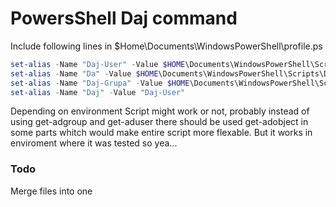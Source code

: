 # PowersShell Daj command

Include following lines in $Home\Documents\WindowsPowerShell\profile.ps

``` ps1
set-alias -Name "Daj-User" -Value $HOME\Documents\WindowsPowerShell\Scripts\Daj-User.ps1
set-alias -Name "Da" -Value $HOME\Documents\WindowsPowerShell\Scripts\Da.ps1
set-alias -Name "Daj-Grupa" -Value $HOME\Documents\WindowsPowerShell\Scripts\Daj-Grupa.ps1
set-alias -Name "Daj" -Value "Daj-User"
```

Depending on environment Script might work or not, probably instead of using get-adgroup and get-aduser there should be used get-adobject in some parts whitch would make entire script more flexable.
But it works in enviroment where it was tested so yea...

### Todo
Merge files into one
